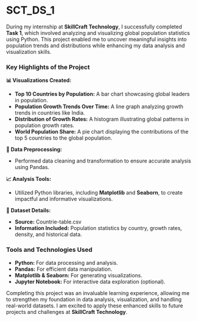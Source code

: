 # SCT_DS_1
During my internship at **SkillCraft Technology**, I successfully completed **Task 1**, which involved analyzing and visualizing global population statistics using Python. This project enabled me to uncover meaningful insights into population trends and distributions while enhancing my data analysis and visualization skills.

### **Key Highlights of the Project**  

**📊 Visualizations Created:**  
- **Top 10 Countries by Population:** A bar chart showcasing global leaders in population.  
- **Population Growth Trends Over Time:** A line graph analyzing growth trends in countries like India.  
- **Distribution of Growth Rates:** A histogram illustrating global patterns in population growth rates.  
- **World Population Share:** A pie chart displaying the contributions of the top 5 countries to the global population.  

**🧹 Data Preprocessing:**  
- Performed data cleaning and transformation to ensure accurate analysis using Pandas.  

**📈 Analysis Tools:**  
- Utilized Python libraries, including **Matplotlib** and **Seaborn**, to create impactful and informative visualizations.  

**📂 Dataset Details:**  
- **Source:** Countrie-table.csv  
- **Information Included:** Population statistics by country, growth rates, density, and historical data.  

### **Tools and Technologies Used**  
- **Python:** For data processing and analysis.  
- **Pandas:** For efficient data manipulation.  
- **Matplotlib & Seaborn:** For generating visualizations.  
- **Jupyter Notebook:** For interactive data exploration (optional).  

Completing this project was an invaluable learning experience, allowing me to strengthen my foundation in data analysis, visualization, and handling real-world datasets. I am excited to apply these enhanced skills to future projects and challenges at **SkillCraft Technology**.
